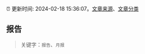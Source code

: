:alarm_clock: 更新时间: 2024-02-18 15:36:07。[文章来源](/README.md)、[文章分类](/TAGS.md)

## 报告


> 关键字：`报告`、`月报`



